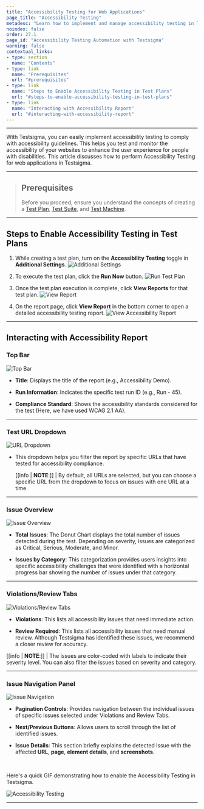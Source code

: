 ```yaml
---
title: "Accessibility Testing for Web Applications"
page_title: "Accessibility Testing"
metadesc: "Learn how to implement and manage accessibility testing in Testsigma. Accessibility testing ensures your websites & apps comply with accessibility guidelines"
noindex: false
order: 27.1
page_id: "Accessibility Testing Automation with Testsigma"
warning: false
contextual_links:
- type: section
  name: "Contents"
- type: link
  name: "Prerequisites"
  url: "#prerequisites"
- type: link
  name: "Steps to Enable Accessibility Testing in Test Plans"
  url: "#steps-to-enable-accessibility-testing-in-test-plans"
- type: link
  name: "Interacting with Accessibility Report"
  url: "#interacting-with-accessibility-report"
---
```



---

With Testsigma, you can easily implement accessibility testing to comply with accessibility guidelines. This helps you test and monitor the accessibility of your websites to enhance the user experience for people with disabilities. This article discusses how to perform Accessibility Testing for web applications in Testsigma.

---


> ## **Prerequisites**
>
> Before you proceed, ensure you understand the concepts of creating a [Test Plan](https://testsigma.com/docs/test-management/test-plans/overview/), [Test Suite](https://testsigma.com/docs/test-management/test-suites/overview/), and [Test Machine](https://testsigma.com/docs/test-management/test-plans/manage-test-machines/).

---

## **Steps to Enable Accessibility Testing in Test Plans**

1. While creating a test plan, turn on the **Accessibility Testing** toggle in **Additional Settings**.
   ![Additional Settings](https://s3.amazonaws.com/static-docs.testsigma.com/new_images/projects/applications/AccessibilityToggle.png)

2. To execute the test plan, click the **Run Now** button.
   ![Run Test Plan](https://s3.amazonaws.com/static-docs.testsigma.com/new_images/projects/applications/AccessibilityEnables_TestPlan.png)

3. Once the test plan execution is complete, click **View Reports** for that test plan.
   ![View Report](https://s3.amazonaws.com/static-docs.testsigma.com/new_images/projects/applications/View_Accessibility_Report.png)

4. On the report page, click **View Report** in the bottom corner to open a detailed accessibility testing report.
   ![View Accessibility Report](https://s3.amazonaws.com/static-docs.testsigma.com/new_images/projects/applications/View_Detailed_Accessibility_Report.png)

---


## **Interacting with Accessibility Report**

### **Top Bar**

![Top Bar](https://s3.amazonaws.com/static-docs.testsigma.com/new_images/projects/applications/Title_Accessibility_Report.png)

- **Title**: Displays the title of the report (e.g., Accessibility Demo).

- **Run Information**: Indicates the specific test run ID (e.g., Run - 45).

- **Compliance Standard**: Shows the accessibility standards considered for the test (Here, we have used WCAG 2.1 AA).

---

### **Test URL Dropdown**

![URL Dropdown](https://s3.amazonaws.com/static-docs.testsigma.com/new_images/projects/applications/URLs_Accessibility_Testing.png)

- This dropdown helps you filter the report by specific URLs that have tested for accessibility compliance. 

   [[info | **NOTE**:]]
   | By default, all URLs are selected, but you can choose a specific URL from the dropdown to focus on issues with one URL at a time.

---

### **Issue Overview**

![Issue Overview](https://s3.amazonaws.com/static-docs.testsigma.com/new_images/projects/applications/Issues_Overview_Accessibility.png)

- **Total Issues**: The Donut Chart displays the total number of issues detected during the test. Depending on severity, issues are categorized as Critical, Serious, Moderate, and Minor. 

- **Issues by Category**: This categorization provides users insights into specific accessibility challenges that were identified with a horizontal progress bar showing the number of issues under that category.

---

### **Violations/Review Tabs**

![Violations/Review Tabs](https://s3.amazonaws.com/static-docs.testsigma.com/new_images/projects/applications/Violations_Review_Tabs_Accessibility.png)

- **Violations**: This lists all accessibility issues that need immediate action.

- **Review Required**: This lists all accessibility issues that need manual review. Although Testsigma has identified these issues, we recommend a closer review for accuracy.

[[info | **NOTE**:]]
| The issues are color-coded with labels to indicate their severity level. You can also filter the issues based on severity and category. 

---

### **Issue Navigation Panel**

![Issue Navigation](https://s3.amazonaws.com/static-docs.testsigma.com/new_images/projects/applications/Issue_Navigation_Accessibility.png)

- **Pagination Controls**: Provides navigation between the individual issues of specific issues selected under Violations and Review Tabs.

- **Next/Previous Buttons**: Allows users to scroll through the list of identified issues.

- **Issue Details**: This section briefly explains the detected issue with the affected **URL**, **page**, **element details**, and **screenshots**. 

<br>

Here's a quick GIF demonstrating how to enable the Accessibility Testing in Testsigma. 

![Accessibility Testing](https://s3.amazonaws.com/static-docs.testsigma.com/new_images/projects/applications/AccessibilityTesting.gif)


---